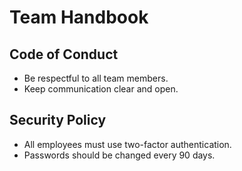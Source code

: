 # Team Handbook  
## Code of Conduct  
- Be respectful to all team members.  
- Keep communication clear and open.  
## Security Policy
- All employees must use two-factor authentication.
- Passwords should be changed every 90 days.

